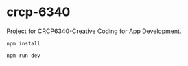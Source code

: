 # crcp-6340
Project for CRCP6340-Creative Coding for App Development.

`npm install`

`npm run dev`
